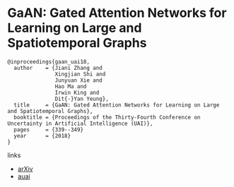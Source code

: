 #  GaAN: Gated Attention Networks for Learning on Large and Spatiotemporal Graphs

```
@inproceedings{gaan_uai18,
  author    = {Jiani Zhang and
               Xingjian Shi and
               Junyuan Xie and
               Hao Ma and
               Irwin King and
               Dit{-}Yan Yeung},
  title     = {GaAN: Gated Attention Networks for Learning on Large and Spatiotemporal Graphs},
  booktitle = {Proceedings of the Thirty-Fourth Conference on Uncertainty in Artificial Intelligence (UAI)},
  pages     = {339--349}
  year      = {2018}
}
```

links
- [arXiv](https://arxiv.org/abs/1803.07294)
- [auai](http://auai.org/uai2018/proceedings/papers/139.pdf)

